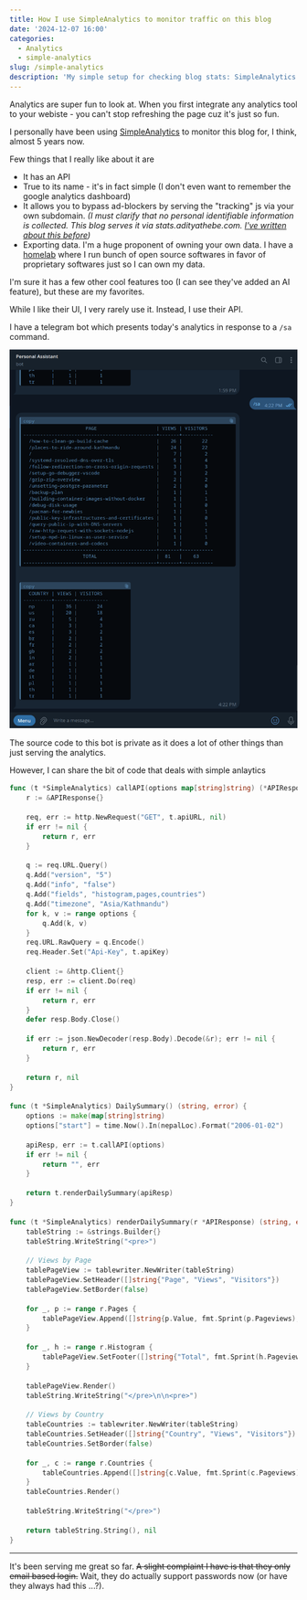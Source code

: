 ```yaml
---
title: How I use SimpleAnalytics to monitor traffic on this blog
date: '2024-12-07 16:00'
categories:
  - Analytics
  - simple-analytics
slug: /simple-analytics
description: 'My simple setup for checking blog stats: SimpleAnalytics + a custom Telegram bot'
---
```


Analytics are super fun to look at. When you first integrate any analytics tool to your webiste - you can't stop refreshing
the page cuz it's just so fun.

I personally have been using [SimpleAnalytics](https://simpleanalytics.com) to monitor this blog
for, I think, almost 5 years now.

Few things that I really like about it are

- It has an API
- True to its name - it's in fact simple (I don't even want to remember the google analytics dashboard)
- It allows you to bypass ad-blockers by serving the "tracking" js via your own subdomain.
  _(I must clarify that no personal identifiable information is collected. This blog serves it via stats.adityathebe.com.
  [I've written about this before](https://www.adityathebe.com/journal/2/#web-analytics))_
- Exporting data. I'm a huge proponent of owning your own data. I have a [homelab](https://github.com/adityathebe/homelab)
  where I run bunch of open source softwares in favor of proprietary softwares just so I can own my data.

I'm sure it has a few other cool features too (I can see they've added an AI feature), but these are my favorites.

While I like their UI, I very rarely use it. Instead, I use their API.

I have a telegram bot which presents today's analytics in response to a `/sa` command.

![](./simple-analytics-via-telegram.png)

The source code to this bot is private as it does a lot of other things than just serving the analytics.

However, I can share the bit of code that deals with simple anlaytics

```go
func (t *SimpleAnalytics) callAPI(options map[string]string) (*APIResponse, error) {
	r := &APIResponse{}

	req, err := http.NewRequest("GET", t.apiURL, nil)
	if err != nil {
		return r, err
	}

	q := req.URL.Query()
	q.Add("version", "5")
	q.Add("info", "false")
	q.Add("fields", "histogram,pages,countries")
	q.Add("timezone", "Asia/Kathmandu")
	for k, v := range options {
		q.Add(k, v)
	}
	req.URL.RawQuery = q.Encode()
	req.Header.Set("Api-Key", t.apiKey)

	client := &http.Client{}
	resp, err := client.Do(req)
	if err != nil {
		return r, err
	}
	defer resp.Body.Close()

	if err := json.NewDecoder(resp.Body).Decode(&r); err != nil {
		return r, err
	}

	return r, nil
}

func (t *SimpleAnalytics) DailySummary() (string, error) {
	options := make(map[string]string)
	options["start"] = time.Now().In(nepalLoc).Format("2006-01-02")

	apiResp, err := t.callAPI(options)
	if err != nil {
		return "", err
	}

	return t.renderDailySummary(apiResp)
}

func (t *SimpleAnalytics) renderDailySummary(r *APIResponse) (string, error) {
	tableString := &strings.Builder{}
	tableString.WriteString("<pre>")

	// Views by Page
	tablePageView := tablewriter.NewWriter(tableString)
	tablePageView.SetHeader([]string{"Page", "Views", "Visitors"})
	tablePageView.SetBorder(false)

	for _, p := range r.Pages {
		tablePageView.Append([]string{p.Value, fmt.Sprint(p.Pageviews), fmt.Sprint(p.Visitors)})
	}

	for _, h := range r.Histogram {
		tablePageView.SetFooter([]string{"Total", fmt.Sprint(h.Pageviews), fmt.Sprint(h.Visitors)})
	}

	tablePageView.Render()
	tableString.WriteString("</pre>\n\n<pre>")

	// Views by Country
	tableCountries := tablewriter.NewWriter(tableString)
	tableCountries.SetHeader([]string{"Country", "Views", "Visitors"})
	tableCountries.SetBorder(false)

	for _, c := range r.Countries {
		tableCountries.Append([]string{c.Value, fmt.Sprint(c.Pageviews), fmt.Sprint(c.Visitors)})
	}
	tableCountries.Render()

	tableString.WriteString("</pre>")

	return tableString.String(), nil
}

```

---

It's been serving me great so far. ~~A slight complaint I have is that they only email based login.~~
Wait, they do actually support passwords now (or have they always had this ...?).
